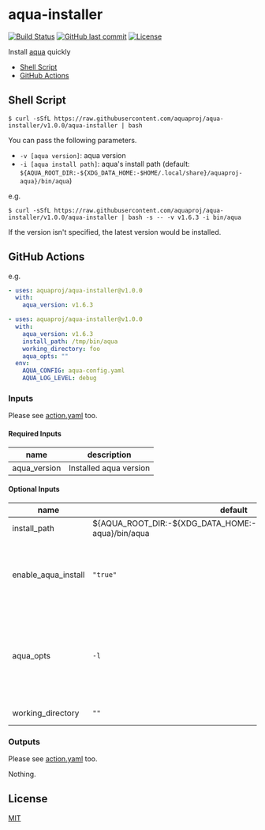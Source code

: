 # aqua-installer

[![Build Status](https://github.com/aquaproj/aqua-installer/workflows/test/badge.svg)](https://github.com/aquaproj/aqua-installer/actions)
[![GitHub last commit](https://img.shields.io/github/last-commit/aquaproj/aqua-installer.svg)](https://github.com/aquaproj/aqua-installer)
[![License](http://img.shields.io/badge/license-mit-blue.svg?style=flat-square)](https://raw.githubusercontent.com/aquaproj/aqua-installer/main/LICENSE)

Install [aqua](https://github.com/aquaproj/aqua) quickly

* [Shell Script](#shell-script)
* [GitHub Actions](#github-actions)

## Shell Script

```console
$ curl -sSfL https://raw.githubusercontent.com/aquaproj/aqua-installer/v1.0.0/aqua-installer | bash
```

You can pass the following parameters.

* `-v [aqua version]`: aqua version
* `-i [aqua install path]`: aqua's install path (default: `${AQUA_ROOT_DIR:-${XDG_DATA_HOME:-$HOME/.local/share}/aquaproj-aqua}/bin/aqua`)

e.g.

```console
$ curl -sSfL https://raw.githubusercontent.com/aquaproj/aqua-installer/v1.0.0/aqua-installer | bash -s -- -v v1.6.3 -i bin/aqua
```

If the version isn't specified, the latest version would be installed.

## GitHub Actions

e.g.

```yaml
- uses: aquaproj/aqua-installer@v1.0.0
  with:
    aqua_version: v1.6.3
```

```yaml
- uses: aquaproj/aqua-installer@v1.0.0
  with:
    aqua_version: v1.6.3
    install_path: /tmp/bin/aqua
    working_directory: foo
    aqua_opts: ""
  env:
    AQUA_CONFIG: aqua-config.yaml
    AQUA_LOG_LEVEL: debug
```

### Inputs

Please see [action.yaml](action.yaml) too.

#### Required Inputs

name | description
--- | --- 
aqua_version | Installed aqua version

#### Optional Inputs

name | default | description
--- | --- | ---
install_path | ${AQUA_ROOT_DIR:-${XDG_DATA_HOME:-$HOME/.local/share}/aquaproj-aqua}/bin/aqua | aqua's install path
enable_aqua_install | `"true"` | if this is `"false"`, executing `aqua i` and updating `GITHUB_PATH` are skipped
aqua_opts | `-l` | `aqua i`'s option. If you want to specify global options, please use environment variables
working_directory | `""` | working directory

### Outputs

Please see [action.yaml](action.yaml) too.

Nothing.

## License

[MIT](LICENSE)
